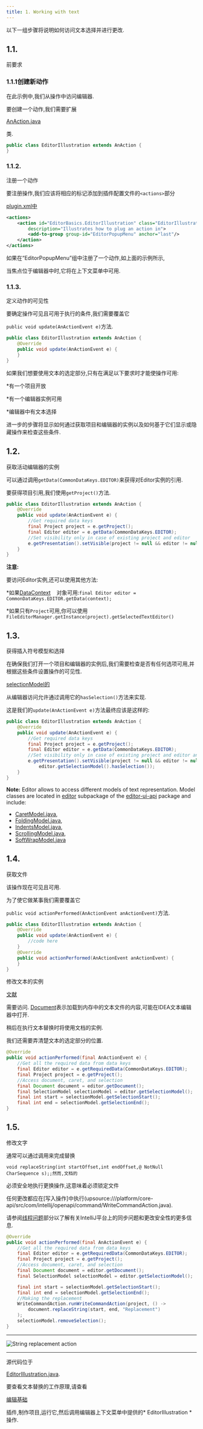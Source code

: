 ```yaml
---
title: 1. Working with text
---
```


以下一组步骤将说明如何访问文本选择并进行更改.


## 1.1.
前要求


### 1.1.1创建新动作


在此示例中,我们从操作中访问编辑器.

要创建一个动作,我们需要扩展

[AnAction.java](upsource:///platform/editor-ui-api/src/com/intellij/openapi/actionSystem/AnAction.java)

类.



```java
public class EditorIllustration extends AnAction {
}
```

### 1.1.2.
注册一个动作


要注册操作,我们应该将相应的标记添加到插件配置文件的`<actions>`部分

[plugin.xml中](https://github.com/JetBrains/intellij-sdk-docs/blob/master/code_samples/editor_basics/resources/META-INF/plugin.xml)



```xml
<actions>
    <action id="EditorBasics.EditorIllustration" class="EditorIllustration" text="Editor Basics"
        description="Illustrates how to plug an action in">
        <add-to-group group-id="EditorPopupMenu" anchor="last"/>
    </action>
</actions>
```

如果在“EditorPopupMenu”组中注册了一个动作,如上面的示例所示,

当焦点位于编辑器中时,它将在上下文菜单中可用.


### 1.1.3.
定义动作的可见性


要确定操作可见且可用于执行的条件,我们需要覆盖它

`public void update(AnActionEvent e)`方法.


```java
public class EditorIllustration extends AnAction {
    @Override
    public void update(AnActionEvent e) {
    }
}
```

如果我们想要使用文本的选定部分,只有在满足以下要求时才能使操作可用:


*有一个项目开放

*有一个编辑器实例可用

*编辑器中有文本选择


进一步的步骤将显示如何通过获取项目和编辑器的实例以及如何基于它们显示或隐藏操作来检查这些条件.


## 1.2.
获取活动编辑器的实例


可以通过调用`getData(CommonDataKeys.EDITOR)`来获得对Editor实例的引用.

要获得项目引用,我们使用`getProject()`方法.



```java
public class EditorIllustration extends AnAction {
    @Override
    public void update(AnActionEvent e) {
        //Get required data keys
        final Project project = e.getProject();
        final Editor editor = e.getData(CommonDataKeys.EDITOR);
        //Set visibility only in case of existing project and editor
        e.getPresentation().setVisible(project != null && editor != null);
    }
}
```

**注意:**


要访问Editor实例,还可以使用其他方法:


*如果[DataContext](upsource:///platform/editor-ui-api/src/com/intellij/openapi/actionSystem/DataContext.java)
  
对象可用:`final Editor editor = CommonDataKeys.EDITOR.getData(context);`


*如果只有`Project`可用,你可以使用`FileEditorManager.getInstance(project).getSelectedTextEditor()`


## 1.3.
获得插入符号模型和选择


在确保我们打开一个项目和编辑器的实例后,我们需要检查是否有任何选项可用,并根据这些条件设置操作的可见性.

[selectionModel的](upsource:///platform/editor-ui-api/src/com/intellij/openapi/editor/SelectionModel.java)

从编辑器访问允许通过调用它的`hasSelection()`方法来实现.

这是我们的`update(AnActionEvent e)`方法最终应该是这样的:



```java
public class EditorIllustration extends AnAction {
    @Override
    public void update(AnActionEvent e) {
        //Get required data keys
        final Project project = e.getProject();
        final Editor editor = e.getData(CommonDataKeys.EDITOR);
        //Set visibility only in case of existing project and editor and if some text in the editor is selected
        e.getPresentation().setVisible(project != null && editor != null &&
            editor.getSelectionModel().hasSelection());
    }
}
```

**Note:**
Editor allows to access different models of text representation.
Model classes are located in
[editor](upsource:///platform/editor-ui-api/src/com/intellij/openapi/editor)
subpackage of the
[editor-ui-api](upsource:///platform/editor-ui-api)
package and include:

* [CaretModel.java](upsource:///platform/editor-ui-api/src/com/intellij/openapi/editor/CaretModel.java),
* [FoldingModel.java](upsource:///platform/editor-ui-api/src/com/intellij/openapi/editor/FoldingModel.java),
* [IndentsModel.java](upsource:///platform/editor-ui-api/src/com/intellij/openapi/editor/IndentsModel.java),
* [ScrollingModel.java](upsource:///platform/editor-ui-api/src/com/intellij/openapi/editor/ScrollingModel.java),
* [SoftWrapModel.java](upsource:///platform/editor-ui-api/src/com/intellij/openapi/editor/SoftWrapModel.java)


## 1.4.
获取文件


该操作现在可见且可用.

为了使它做某事我们需要覆盖它

`public void actionPerformed(AnActionEvent anActionEvent)`方法.



```java
public class EditorIllustration extends AnAction {
    @Override
    public void update(AnActionEvent e) {
        //code here
    }
    @Override
    public void actionPerformed(AnActionEvent anActionEvent) {
    }
}
```

修改文本的实例

[文献](upsource:///platform/core-api/src/com/intellij/openapi/editor/Document.java)

需要访问. 
[Document](/basics/architectural_overview/documents.md)表示加载到内存中的文本文件的内容,可能在IDEA文本编辑器中打开.

稍后在执行文本替换时将使用文档的实例.

我们还需要弄清楚文本的选定部分的位置.



```java
@Override
public void actionPerformed(final AnActionEvent e) {
    //Get all the required data from data keys
    final Editor editor = e.getRequiredData(CommonDataKeys.EDITOR);
    final Project project = e.getProject();
    //Access document, caret, and selection
    final Document document = editor.getDocument();
    final SelectionModel selectionModel = editor.getSelectionModel();
    final int start = selectionModel.getSelectionStart();
    final int end = selectionModel.getSelectionEnd();
}
```

## 1.5.
修改文字


通常可以通过调用来完成替换

`void replaceString(int startOffset,int endOffset,@ NotNull CharSequence s);;然而,文档的`

必须安全地执行更换操作,这意味着必须锁定文件

任何更改都应在[写入操作]中执行(upsource:///platform/core-api/src/com/intellij/openapi/command/WriteCommandAction.java)<!--#L172-->.

请参阅[线程问题](/basics/architectural_overview/general_threading_rules.md)部分以了解有关IntelliJ平台上的同步问题和更改安全性的更多信息.


```java
@Override
public void actionPerformed(final AnActionEvent e) {
    //Get all the required data from data keys
    final Editor editor = e.getRequiredData(CommonDataKeys.EDITOR);
    final Project project = e.getProject();
    //Access document, caret, and selection
    final Document document = editor.getDocument();
    final SelectionModel selectionModel = editor.getSelectionModel();

    final int start = selectionModel.getSelectionStart();
    final int end = selectionModel.getSelectionEnd();
    //Making the replacement
    WriteCommandAction.runWriteCommandAction(project, () ->
        document.replaceString(start, end, "Replacement")
    );
    selectionModel.removeSelection();
}
```

-----------

![String replacement action](img/basics.png)


-----------

源代码位于

[EditorIllustration.java](https://github.com/JetBrains/intellij-sdk-docs/blob/master/code_samples/editor_basics/src/org/jetbrains/tutorials/editor/basics/EditorIllustration.java).

要查看文本替换的工作原理,请查看

[编辑基础](https://github.com/JetBrains/intellij-sdk-docs/tree/master/code_samples/editor_basics/src/org/jetbrains/tutorials/editor/basics/)

插件,制作项目,运行它,然后调用编辑器上下文菜单中提供的* EditorIllustration *操作.



